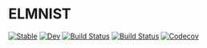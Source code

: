 # ELMNIST

[![Stable](https://img.shields.io/badge/docs-stable-blue.svg)](https://rjww.github.io/ELMNIST.jl/stable)
[![Dev](https://img.shields.io/badge/docs-dev-blue.svg)](https://rjww.github.io/ELMNIST.jl/dev)
[![Build Status](https://travis-ci.com/rjww/ELMNIST.jl.svg?branch=master)](https://travis-ci.com/rjww/ELMNIST.jl)
[![Build Status](https://ci.appveyor.com/api/projects/status/github/rjww/ELMNIST.jl?svg=true)](https://ci.appveyor.com/project/rjww/ELMNIST-jl)
[![Codecov](https://codecov.io/gh/rjww/ELMNIST.jl/branch/master/graph/badge.svg)](https://codecov.io/gh/rjww/ELMNIST.jl)
